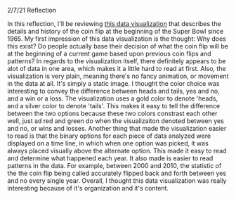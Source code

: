 2/7/21 Reflection

In this reflection, I'll be reviewing [this data visualization](https://i.redd.it/sio4q2rh5wf61.png) that describes the details and history of the coin flip at 
the beginning of the Super Bowl since 1965. My first impression of this data visualization is the thought: Why does this exist? Do people actually base their decision of
what the coin flip will be at the beginning of a current game based upon previous coin flips and patterns? In regards to the visualization itself, there definitely appears
to be alot of data in one area, which makes it a little hard to read at first. Also, the visualization is very plain, meaning there's no fancy animation, or movement in the
data at all. It's simply a static image. I thought the color choice was interesting to convey the difference between heads and tails, yes and no, and a win or a loss. The
visualization uses a gold color to denote 'heads, and a silver color to denote 'tails'. This makes it easy to tell the difference between the two options because these two
colors constrast each other well, just ad red and green do when the visualizaiton denoted between yes and no, or wins and losses. Another thing that made the visualization 
easier to read is that the binary options for each piece of data analyzed were displayed on a time line, in which when one option was picked, it was always placed visually
above the alternate option. This made it easy to read and determine what happened each year. It also made is easier to read patterns in the data. For example, between 2000
and 2010, the statistic of the the coin flip being called accurately flipped back and forth between yes and no every single year. Overall, I thought this data visualization
was really interesting because of it's organization and it's content.
